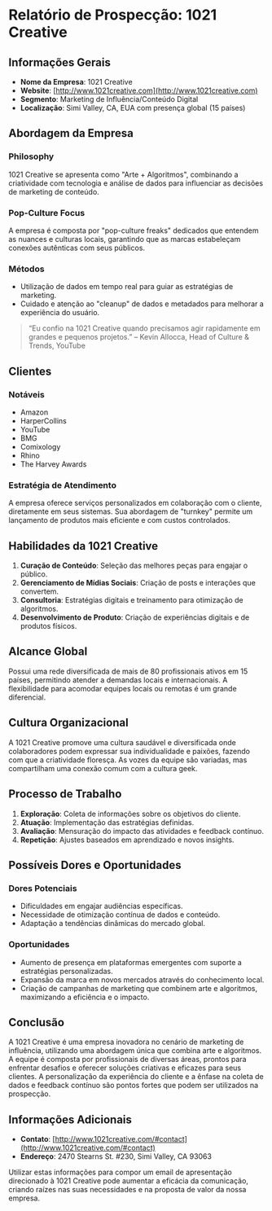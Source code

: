 # Relatório de Prospecção: 1021 Creative

## Informações Gerais

- **Nome da Empresa**: 1021 Creative
- **Website**: [http://www.1021creative.com](http://www.1021creative.com)
- **Segmento**: Marketing de Influência/Conteúdo Digital
- **Localização**: Simi Valley, CA, EUA com presença global (15 países)

## Abordagem da Empresa
### Philosophy
1021 Creative se apresenta como "Arte + Algoritmos", combinando a criatividade com tecnologia e análise de dados para influenciar as decisões de marketing de conteúdo.

### Pop-Culture Focus
A empresa é composta por "pop-culture freaks" dedicados que entendem as nuances e culturas locais, garantindo que as marcas estabeleçam conexões autênticas com seus públicos.

### Métodos
- Utilização de dados em tempo real para guiar as estratégias de marketing.
- Cuidado e atenção ao "cleanup" de dados e metadados para melhorar a experiência do usuário.

> “Eu confio na 1021 Creative quando precisamos agir rapidamente em grandes e pequenos projetos.” – Kevin Allocca, Head of Culture & Trends, YouTube

## Clientes
### Notáveis
- Amazon
- HarperCollins
- YouTube
- BMG
- Comixology
- Rhino
- The Harvey Awards

### Estratégia de Atendimento
A empresa oferece serviços personalizados em colaboração com o cliente, diretamente em seus sistemas. Sua abordagem de "turnkey" permite um lançamento de produtos mais eficiente e com custos controlados.

## Habilidades da 1021 Creative
1. **Curação de Conteúdo**: Seleção das melhores peças para engajar o público.
2. **Gerenciamento de Mídias Sociais**: Criação de posts e interações que convertem.
3. **Consultoria**: Estratégias digitais e treinamento para otimização de algoritmos.
4. **Desenvolvimento de Produto**: Criação de experiências digitais e de produtos físicos.

## Alcance Global
Possui uma rede diversificada de mais de 80 profissionais ativos em 15 países, permitindo atender a demandas locais e internacionais. A flexibilidade para acomodar equipes locais ou remotas é um grande diferencial.

## Cultura Organizacional
A 1021 Creative promove uma cultura saudável e diversificada onde colaboradores podem expressar sua individualidade e paixões, fazendo com que a criatividade floresça. As vozes da equipe são variadas, mas compartilham uma conexão comum com a cultura geek.

## Processo de Trabalho
1. **Exploração**: Coleta de informações sobre os objetivos do cliente.
2. **Atuação**: Implementação das estratégias definidas.
3. **Avaliação**: Mensuração do impacto das atividades e feedback contínuo.
4. **Repetição**: Ajustes baseados em aprendizado e novos insights.

## Possíveis Dores e Oportunidades
### Dores Potenciais
- Dificuldades em engajar audiências específicas.
- Necessidade de otimização contínua de dados e conteúdo.
- Adaptação a tendências dinâmicas do mercado global.

### Oportunidades
- Aumento de presença em plataformas emergentes com suporte a estratégias personalizadas.
- Expansão da marca em novos mercados através do conhecimento local.
- Criação de campanhas de marketing que combinem arte e algoritmos, maximizando a eficiência e o impacto.

## Conclusão
A 1021 Creative é uma empresa inovadora no cenário de marketing de influência, utilizando uma abordagem única que combina arte e algoritmos. A equipe é composta por profissionais de diversas áreas, prontos para enfrentar desafios e oferecer soluções criativas e eficazes para seus clientes. A personalização da experiência do cliente e a ênfase na coleta de dados e feedback contínuo são pontos fortes que podem ser utilizados na prospecção.

## Informações Adicionais
- **Contato**: [http://www.1021creative.com/#contact](http://www.1021creative.com/#contact)
- **Endereço**: 2470 Stearns St. #230, Simi Valley, CA 93063

Utilizar estas informações para compor um email de apresentação direcionado à 1021 Creative pode aumentar a eficácia da comunicação, criando raízes nas suas necessidades e na proposta de valor da nossa empresa.